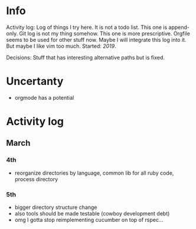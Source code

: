 # Info

Activity log:
Log of things I try here.
It is not a todo list. This one is append-only.
Git log is not my thing somehow.
This one is more prescriptive.
Orgfile seems to be used for other stuff now.
Maybe I will integrate this log into it.
But maybe I like vim too much.
Started: *2019*.

Decisions:
Stuff that has interesting alternative paths but is fixed.

# Uncertanty

- orgmode has a potential

# Activity log

## March

### 4th

- reorganize directories by language, common lib for all ruby code, process directory

### 5th

- bigger directory structure change
- also tools should be made testable (cowboy development debt)
- omg I gotta stop reimplementing cucumber on top of rspec...
